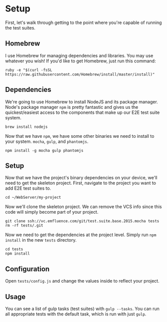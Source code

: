 # Setup

First, let's walk through getting to the point where you're capable of running
the test suites.

## Homebrew

I use Homebrew for managing dependencies and libraries. You may use whatever you
wish! If you'd like to get Homebrew, just run this command: 

	ruby -e "$(curl -fsSL https://raw.githubusercontent.com/Homebrew/install/master/install)"

## Dependencies

We're going to use Homebrew to install NodeJS and its package manager. Node's
package manager `npm` is pretty fantastic and gives us the quickest/easiest
access to the components that make up our E2E test suite system.

    brew install nodejs

Now that we have `npm`, we have some other binaries we need to install to your
system. `mocha`, `gulp`, and `phantomjs`.

	npm install -g mocha gulp phantomjs

## Setup

Now that we have the project's binary dependencies on your device, we'll need to
get the skeleton project. First, navigate to the project you want to add E2E
test suites to.

	cd ~/WebServer/my-project

Now we'll clone the skeleton project. We can remove the VCS info since this code
will simply become part of your project. 

	git clone ssh://vc.emfluence.com/git/test.suite.base.2015.mocha tests
	rm -rf tests/.git

Now we need to get the dependencies at the project level. Simply run `npm
install` in the new `tests` directory.

	cd tests
	npm install

## Configuration

Open `tests/config.js` and change the values inside to reflect your project. 

## Usage

You can see a list of gulp tasks (test suites) with `gulp --tasks`. You can run
all appropriate tests with the default task, which is run with just `gulp`.

